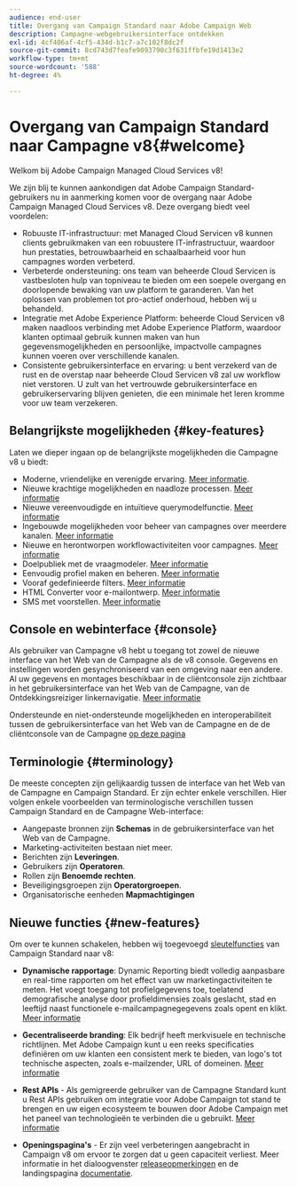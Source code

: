 ```yaml
---
audience: end-user
title: Overgang van Campaign Standard naar Adobe Campaign Web
description: Campagne-webgebruikersinterface ontdekken
exl-id: 4cf406af-4cf5-434d-b1c7-a7c102f8dc2f
source-git-commit: 8cd743d7feafe9093790c3f631ffbfe19d1413e2
workflow-type: tm+mt
source-wordcount: '588'
ht-degree: 4%

---
```


# Overgang van Campaign Standard naar Campagne v8{#welcome}

<!--
We are thrilled to annonce that you, as a Campaign Standard user, can now benefit from the new version of Adobe Campaign Web User Interface. The migration is seemless and will allow you to use all the intuitive features designed to simplify the creation of personalized cross-channel campaigns. Campaign Web User Interface also brings a connected canvas with Adobe Experience Platform for a unified experience.
-->

Welkom bij Adobe Campaign Managed Cloud Services v8!

We zijn blij te kunnen aankondigen dat Adobe Campaign Standard-gebruikers nu in aanmerking komen voor de overgang naar Adobe Campaign Managed Cloud Services v8. Deze overgang biedt veel voordelen:

* Robuuste IT-infrastructuur: met Managed Cloud Servicen v8 kunnen clients gebruikmaken van een robuustere IT-infrastructuur, waardoor hun prestaties, betrouwbaarheid en schaalbaarheid voor hun campagnes worden verbeterd.
* Verbeterde ondersteuning: ons team van beheerde Cloud Servicen is vastbesloten hulp van topniveau te bieden om een soepele overgang en doorlopende bewaking van uw platform te garanderen. Van het oplossen van problemen tot pro-actief onderhoud, hebben wij u behandeld.
* Integratie met Adobe Experience Platform: beheerde Cloud Servicen v8 maken naadloos verbinding met Adobe Experience Platform, waardoor klanten optimaal gebruik kunnen maken van hun gegevensmogelijkheden en persoonlijke, impactvolle campagnes kunnen voeren over verschillende kanalen.
* Consistente gebruikersinterface en ervaring: u bent verzekerd van de rust en de overstap naar beheerde Cloud Servicen v8 zal uw workflow niet verstoren. U zult van het vertrouwde gebruikersinterface en gebruikerservaring blijven genieten, die een minimale het leren kromme voor uw team verzekeren.

<!--
As a Campaign Standard user, we now offer you a way to migrate to Adobe Campaign v8. You will benefit from both the new Campaign Web interface and the v8 console.
-->

## Belangrijkste mogelijkheden {#key-features}

Laten we dieper ingaan op de belangrijkste mogelijkheden die Campagne v8 u biedt:

* Moderne, vriendelijke en verenigde ervaring. [Meer informatie](../get-started/connect-to-campaign.md).
* Nieuwe krachtige mogelijkheden en naadloze processen. [Meer informatie](../get-started/user-interface.md)
* Nieuwe vereenvoudigde en intuïtieve querymodelfunctie. [Meer informatie](../query/query-modeler-overview.md)
* Ingebouwde mogelijkheden voor beheer van campagnes over meerdere kanalen. [Meer informatie](../msg/gs-messages.md)
* Nieuwe en herontworpen workflowactiviteiten voor campagnes. [Meer informatie](../workflows/gs-workflows.md)
* Doelpubliek met de vraagmodeler. [Meer informatie](../query/query-modeler-overview.md)
* Eenvoudig profiel maken en beheren. [Meer informatie](../audience/about-recipients.md)
* Vooraf gedefinieerde filters. [Meer informatie](../get-started/predefined-filters.md)
* HTML Converter voor e-mailontwerp. [Meer informatie](../email/existing-content.md)
* SMS met voorstellen. [Meer informatie](../msg/offers.md)

## Console en webinterface {#console}

Als gebruiker van Campagne v8 hebt u toegang tot zowel de nieuwe interface van het Web van de Campagne als de v8 console. Gegevens en instellingen worden gesynchroniseerd van een omgeving naar een andere. Al uw gegevens en montages beschikbaar in de cliëntconsole zijn zichtbaar in het gebruikersinterface van het Web van de Campagne, van de Ontdekkingsreiziger linkernavigatie. [Meer informatie](../get-started/user-interface.md#user-interface-explorer)

Ondersteunde en niet-ondersteunde mogelijkheden en interoperabiliteit tussen de gebruikersinterface van het Web van de Campagne en de de cliëntconsole van de Campagne [op deze pagina](../get-started/capability-matrix.md)

## Terminologie {#terminology}

De meeste concepten zijn gelijkaardig tussen de interface van het Web van de Campagne en Campaign Standard. Er zijn echter enkele verschillen. Hier volgen enkele voorbeelden van terminologische verschillen tussen Campaign Standard en de Campagne Web-interface:

<!--
* Profiles are **Recipients** in the console. [Learn more](../audience/gs-audiences-recipients.md).
* Test profiles are **Seed addresses**. [Learn more](../preview-test/test-deliveries.md).
* The delivery preparation is the **Delivery analysis**. [Learn more](../monitor/prepare-send.md).
* Audiences are **Lists**. [Learn more](../audience/gs-audiences-recipients.md).
-->

* Aangepaste bronnen zijn **Schemas** in de gebruikersinterface van het Web van de Campagne.
* Marketing-activiteiten bestaan niet meer.
* Berichten zijn **Leveringen**.
* Gebruikers zijn **Operatoren**.
* Rollen zijn **Benoemde rechten**.
* Beveiligingsgroepen zijn **Operatorgroepen**.
* Organisatorische eenheden **Mapmachtigingen**

## Nieuwe functies {#new-features}

Om over te kunnen schakelen, hebben wij toegevoegd [sleutelfuncties](https://experienceleague.adobe.com/docs/experience-cloud/campaign/campaign-standard-migration-home.html) van Campaign Standard naar v8:

* **Dynamische rapportage**: Dynamic Reporting biedt volledig aanpasbare en real-time rapporten om het effect van uw marketingactiviteiten te meten. Het voegt toegang tot profielgegevens toe, toelatend demografische analyse door profieldimensies zoals geslacht, stad en leeftijd naast functionele e-mailcampagnegegevens zoals opent en klikt. [Meer informatie](https://experienceleague.adobe.com/docs/experience-cloud/campaign/reporting/get-started-reporting.html)

* **Gecentraliseerde branding**: Elk bedrijf heeft merkvisuele en technische richtlijnen. Met Adobe Campaign kunt u een reeks specificaties definiëren om uw klanten een consistent merk te bieden, van logo&#39;s tot technische aspecten, zoals e-mailzender, URL of domeinen. [Meer informatie](https://experienceleague.adobe.com/docs/experience-cloud/campaign/branding/branding-gs.html)

* **Rest APIs** - Als gemigreerde gebruiker van de Campagne Standard kunt u Rest APIs gebruiken om integratie voor Adobe Campaign tot stand te brengen en uw eigen ecosysteem te bouwen door Adobe Campaign met het paneel van technologieën te verbinden die u gebruikt. [Meer informatie](https://experienceleague.adobe.com/docs/experience-cloud/campaign/apis/get-started-apis.html)

* **Openingspagina&#39;s** - Er zijn veel verbeteringen aangebracht in Campaign v8 om ervoor te zorgen dat u geen capaciteit verliest. Meer informatie in het dialoogvenster [releaseopmerkingen](../rn/release-notes.md#new-24-4) en de landingspagina [documentatie](../landing-pages/get-started-lp.md).

<!--
* Delivery Alerting: In addition to viewing notifications directly in Campaign, Adobe Campaign also provides an email alerting system to trigger email alerts to users or external stakeholders of important system activities. Create, manage, and receive customizable alerts and dashboards to keep track of delivery successes or failures. Adobe Campaign Delivery Alerting boosts efficiency by keeping all involved Adobe Campaign users in a company automatically informed about the delivery execution status, via email and dashboard. 

* Landing Pages: Landing pages are web forms that can be used to capture information on your audiences, offer subscriptions to a service, display data and grow your database. Landing pages can also be used for acquiring or updating existing profiles, and to set up a double opt-in mechanism, allowing you to to protect the platform from wrong or invalid email addresses, or spambots. [Learn more](../landing-pages/get-started-lp.md)
-->
